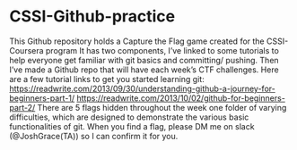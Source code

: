 # CSSI-Github-practice

This Github repository holds a Capture the Flag game created for the CSSI-Coursera program It has two components, I’ve linked to some tutorials to help everyone get familiar with git basics and committing/ pushing. Then I’ve made a Github repo that will have each week’s CTF challenges. Here are a few tutorial links to get you started learning git: 
https://readwrite.com/2013/09/30/understanding-github-a-journey-for-beginners-part-1/ 
https://readwrite.com/2013/10/02/github-for-beginners-part-2/
There are 5 flags hidden throughout the week one folder of varying difficulties, which are designed to demonstrate the various basic functionalities of git. When you find a flag, please DM me on slack (@JoshGrace(TA)) so I can confirm it for you.
